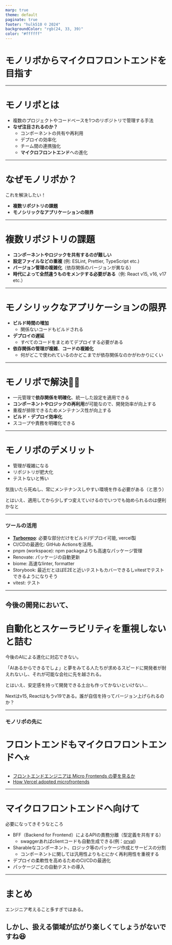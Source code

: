 ```yaml
---
marp: true
theme: default
paginate: true
footer: "hulk510 © 2024"
backgroundColor: "rgb(24, 33, 39)"
color: "#ffffff"
---
```


# モノリポからマイクロフロントエンドを目指す

---

# モノリポとは

- 複数のプロジェクトやコードベースを1つのリポジトリで管理する手法
- **なぜ注目されるのか？**
  - コンポーネントの共有や再利用
  - デプロイの効率化
  - チーム間の連携強化
  - **マイクロフロントエンド**への進化

---

# なぜモノリポか？

これを解決したい！

- **複数リポジトリの課題**
- **モノシリックなアプリケーションの限界**

---

# 複数リポジトリの課題

- **コンポーネントやロジックを共有するのが難しい**
- **設定ファイルなどの重複** (例: ESLint, Prettier, TypeScript etc.)
- **バージョン管理の複雑化**（依存関係のバージョンが異なる）
- **時代によって全然違うものをメンテする必要がある**（例: React v15, v16, v17 etc.）

---

# モノシリックなアプリケーションの限界

- **ビルド時間の増加**
  - 関係ないコードもビルドされる
- **デプロイの遅延**
  - すべてのコードをまとめてデプロイする必要がある
- **依存関係の管理が複雑**、**コードの複雑化**
  - 何がどこで使われているのかどこまでが依存関係なのかがわかりにくい

---

# モノリポで解決🏃‍♀️

- 一元管理で**依存関係を明確化**、統一した設定を適用できる
- **コンポーネントやロジックの再利用**が可能なので、開発効率が向上する
- 重複が排除できるためメンテナンス性が向上する
- **ビルド・デプロイ効率化**
- スコープや責務を明確化できる

---

# モノリポのデメリット

- 管理が複雑になる
- リポジトリが肥大化
- テストないと怖い

気抜いたら死ぬし、常にメンテナンスしやすい環境を作る必要がある（と思う）

とはいえ、適用してから少しずつ変えていけるのでいつでも始められるのは便利かなと

---

### ツールの活用

- [**Turborepo**](https://turbo.build/repo/docs): 必要な部分だけをビルド/デプロイ可能, vercel製
- CI/CDの最適化: GitHub Actionsを活用。
- pnpm (workspace): npm packageよりも高速なパッケージ管理
- Renovate: パッケージの自動更新
- biome: 高速なlinter, formatter
- Storybook: 最近だとほぼE2Eと近いテストもカバーできるしvitestでテストできるようになりそう
- vitest: テスト

---

## 今後の開発において、

# **自動化とスケーラビリティを重視しないと詰む**

今後のAIによる進化に対応できない。

「AIあるからできるでしょ」と夢をみてる人たちが求めるスピードに開発者が耐えれないし、それが可能な会社に先を越される。

とはいえ、安定感を持って開発できる土台も作ってかないといけない...

Nextはv15, Reactはもうv19である。誰が自信を持ってバージョン上げられるのか？

---

### モノリポの先に

# フロントエンドもマイクロフロントエンドへ⭐️

- [フロントエンドエンジニアは Micro Frontends の夢を見るか](https://engineering.mercari.com/blog/entry/2018-12-06-162827/)
- [How Vercel adopted microfrontends](https://vercel.com/blog/how-vercel-adopted-microfrontends)

---

# マイクロフロントエンドへ向けて

必要になってきそうなところ

- BFF（Backend for Frontend）によるAPIの責務分離（型定義を共有する）
  - swaggerあればclientコードも自動生成できる(例：[orval](https://orval.dev))
- Sharableなコンポーネント、ロジック等のパッケージ作成とサービスの分割
  - コンポーネントに関しては汎用性よりもとにかく再利用性を重視する
- デプロイの柔軟性を高めるためのCI/CDの最適化
- パッケージごとの自動テストの導入

---

# まとめ

エンジニア考えること多すぎではある。

## しかし、扱える領域が広がり楽しくてしょうがないですね😆

